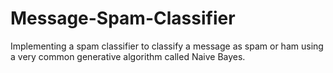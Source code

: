# Message-Spam-Classifier
Implementing  a spam classifier to classify a message as spam or ham using  a very common generative algorithm called Naive Bayes.
